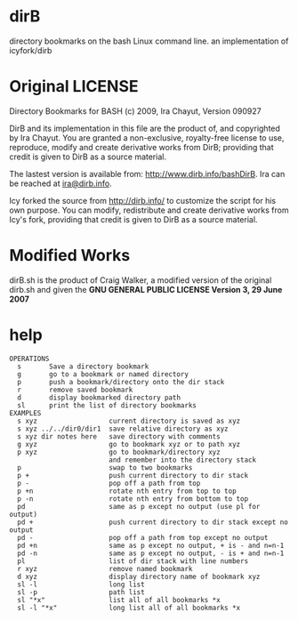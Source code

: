# dirB
directory bookmarks on the bash Linux command line.  an implementation of icyfork/dirb

# Original LICENSE

Directory Bookmarks for BASH (c) 2009, Ira Chayut, Version 090927

 DirB and its implementation in this file are the product of, and
 copyrighted by Ira Chayut.  You are granted a non-exclusive, royalty-free
 license to use, reproduce, modify and create derivative works from DirB;
 providing that credit is given to DirB as a source material.

 The lastest version is available from: http://www.dirb.info/bashDirB.
 Ira can be reached at ira@dirb.info.

 Icy forked the source from http://dirb.info/ to customize the script
 for his own purpose. You can modify, redistribute and create derivative
 works from Icy's fork, providing that credit is given to DirB as a
 source material.

# Modified Works

dirB.sh is the product of Craig Walker, a modified version of the original dirb.sh and given the **GNU GENERAL PUBLIC LICENSE  Version 3, 29 June 2007**

# help
```
OPERATIONS
  s       Save a directory bookmark
  g       go to a bookmark or named directory
  p       push a bookmark/directory onto the dir stack
  r       remove saved bookmark
  d       display bookmarked directory path
  sl      print the list of directory bookmarks
EXAMPLES
  s xyz                  current directory is saved as xyz
  s xyz ../../dir0/dir1  save relative directory as xyz
  s xyz dir notes here   save directory with comments
  g xyz                  go to bookmark xyz or to path xyz
  p xyz                  go to bookmark/directory xyz
                         and remember into the directory stack
  p                      swap to two bookmarks
  p +                    push current directory to dir stack
  p -                    pop off a path from top
  p +n                   rotate nth entry from top to top
  p -n                   rotate nth entry from bottom to top
  pd                     same as p except no output (use pl for output)
  pd +                   push current directory to dir stack except no output
  pd -                   pop off a path from top except no output                
  pd +n                  same as p except no output, + is - and n=n-1
  pd -n                  same as p except no output, - is + and n=n-1
  pl                     list of dir stack with line numbers
  r xyz                  remove named bookmark
  d xyz                  display directory name of bookmark xyz
  sl -l                  long list
  sl -p                  path list
  sl "*x"                list all of all bookmarks *x
  sl -l "*x"             long list all of all bookmarks *x

```

